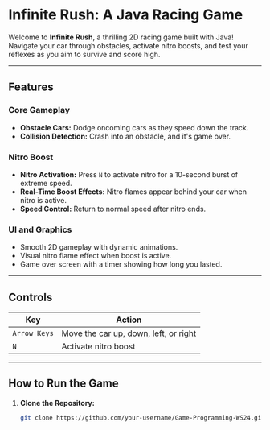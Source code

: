 # Infinite Rush: A Java Racing Game

Welcome to **Infinite Rush**, a thrilling 2D racing game built with Java! Navigate your car through obstacles, activate nitro boosts, and test your reflexes as you aim to survive and score high.

---

## Features

### Core Gameplay
- **Obstacle Cars:** Dodge oncoming cars as they speed down the track.
- **Collision Detection:** Crash into an obstacle, and it's game over.

### Nitro Boost
- **Nitro Activation:** Press `N` to activate nitro for a 10-second burst of extreme speed.
- **Real-Time Boost Effects:** Nitro flames appear behind your car when nitro is active.
- **Speed Control:** Return to normal speed after nitro ends.

### UI and Graphics
- Smooth 2D gameplay with dynamic animations.
- Visual nitro flame effect when boost is active.
- Game over screen with a timer showing how long you lasted.

---

## Controls

| **Key**           | **Action**               |
|-------------------|--------------------------|
| `Arrow Keys`      | Move the car up, down, left, or right |
| `N`               | Activate nitro boost     |

---

## How to Run the Game

1. **Clone the Repository:**
   ```bash
   git clone https://github.com/your-username/Game-Programming-WS24.git
